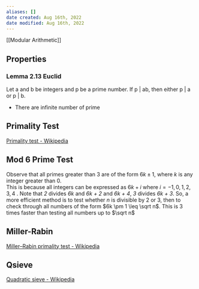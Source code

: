 ```yaml
---
aliases: []
date created: Aug 16th, 2022
date modified: Aug 16th, 2022
---
```

[[Modular Arithmetic]]

## Properties
### Lemma 2.13 Euclid
Let a and b be integers and p be a prime number. If p | ab, then either p | a or p | b.

- There are infinite number of prime

## Primality Test
[Primality test - Wikipedia](https://en.wikipedia.org/wiki/Primality_test)

## Mod 6 Prime Test
Observe that all primes greater than 3 are of the form $6k \pm 1$, where _k_ is any integer greater than 0.  
This is because all integers can be expressed as $6k + i$ where $i = -1, 0, 1, 2, 3, 4$ . Note that *2* divides *6k* and *6k + 2* and *6k + 4*, *3* divides *6k + 3*. So, a more efficient method is to test whether _n_ is divisible by 2 or 3, then to check through all numbers of the form $6k \pm 1 \leq \sqrt n$. This is 3 times faster than testing all numbers up to $\sqrt n$

## Miller-Rabin
[Miller–Rabin primality test - Wikipedia](https://en.wikipedia.org/wiki/Miller%E2%80%93Rabin_primality_test)

## Qsieve
[Quadratic sieve - Wikipedia](https://en.wikipedia.org/wiki/Quadratic_sieve)
